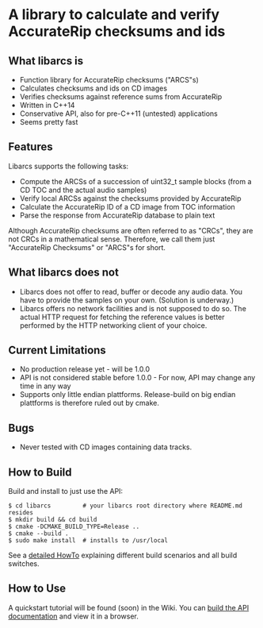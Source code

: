 # A library to calculate and verify AccurateRip checksums and ids



## What libarcs is

- Function library for AccurateRip checksums ("ARCS"s)
- Calculates checksums and ids on CD images
- Verifies checksums against reference sums from AccurateRip
- Written in C++14
- Conservative API, also for pre-C++11 (untested) applications
- Seems pretty fast



## Features

Libarcs supports the following tasks:

- Compute the ARCSs of a succession of uint32_t sample blocks
  (from a CD TOC and the actual audio samples)
- Verify local ARCSs against the checksums provided by AccurateRip
- Calculate the AccurateRip ID of a CD image from TOC information
- Parse the response from AccurateRip database to plain text

Although AccurateRip checksums are often referred to as "CRCs", they are not
CRCs in a mathematical sense. Therefore, we call them just "AccurateRip
Checksums" or "ARCS"s for short.



## What libarcs does not

- Libarcs does not offer to read, buffer or decode any audio data. You have to
  provide the samples on your own. (Solution is underway.)
- Libarcs offers no network facilities and is not supposed to do so. The actual
  HTTP request for fetching the reference values is better performed by the HTTP
  networking client of your choice.



## Current Limitations

- No production release yet - will be 1.0.0
- API is not considered stable before 1.0.0 - For now, API may change any time
  in any way
- Supports only little endian plattforms. Release-build on big endian plattforms
  is therefore ruled out by cmake.



## Bugs

- Never tested with CD images containing data tracks.



## How to Build

Build and install to just use the API:

	$ cd libarcs         # your libarcs root directory where README.md resides
	$ mkdir build && cd build
	$ cmake -DCMAKE_BUILD_TYPE=Release ..
	$ cmake --build .
	$ sudo make install  # installs to /usr/local

See a [detailed HowTo](BUILD.md) explaining different build scenarios and all
build switches.



## How to Use

A quickstart tutorial will be found (soon) in the Wiki. You can [build the API
documentation](BUILD.md#building-the-documentation) and view it in a browser.

